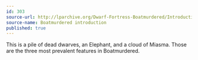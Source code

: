 ```yaml
---
id: 303
source-url: http://lparchive.org/Dwarf-Fortress-Boatmurdered/Introduction/
source-name: Boatmurdered introduction
published: true
---
```


<p>This is a pile of dead dwarves, an Elephant, and a cloud of Miasma. Those are the three most prevalent features in Boatmurdered.</p>


